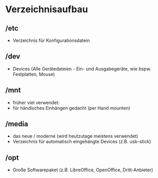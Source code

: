 # Verzeichnisaufbau 

## /etc 

  * Verzeichnis für Konfigurationsdatein 

## /dev 

  * Devices (Alle Gerätedateien - Ein- und Ausgabegeräte, wie bspw. Festplatten, Mouse) 

## /mnt 

  * früher viel verwendet: 
  * für händisches Einhängen gedacht (per Hand mounten) 
 
## /media 

  * das neue / moderne (wird heutzutage meistens verwendet) 
  * Verzeichnis für automatisch eingehängte Devices (z.B. usb-stick)

## /opt 

  * Große Softwarepaket (z.B. LibreOffice, OpenOffice, Dritt-Anbieter) 



